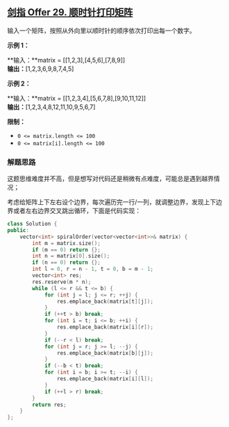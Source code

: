 ## [剑指 Offer 29. 顺时针打印矩阵](https://leetcode.cn/problems/shun-shi-zhen-da-yin-ju-zhen-lcof/)

输入一个矩阵，按照从外向里以顺时针的顺序依次打印出每一个数字。

**示例 1：**

**输入：**matrix = [[1,2,3],[4,5,6],[7,8,9]]  
**输出：**[1,2,3,6,9,8,7,4,5]

**示例 2：**

**输入：**matrix = [[1,2,3,4],[5,6,7,8],[9,10,11,12]]  
**输出：**[1,2,3,4,8,12,11,10,9,5,6,7]

**限制：**

- `0 <= matrix.length <= 100`
- `0 <= matrix[i].length <= 100`

### 解题思路

这题思维难度并不高，但是想写对代码还是稍微有点难度，可能总是遇到越界情况；

考虑给矩阵上下左右设个边界，每次遍历完一行/一列，就调整边界，发现上下边界或者左右边界交叉跳出循环，下面是代码实现：

```cpp
class Solution {
public:
    vector<int> spiralOrder(vector<vector<int>>& matrix) {
        int m = matrix.size();
        if (m == 0) return {};
        int n = matrix[0].size();
        if (n == 0) return {};
        int l = 0, r = n - 1, t = 0, b = m - 1;
        vector<int> res;
        res.reserve(m * n);
        while (l <= r && t <= b) {
            for (int j = l; j <= r; ++j) {
                res.emplace_back(matrix[t][j]);
            }
            if (++t > b) break;
            for (int i = t; i <= b; ++i) {
                res.emplace_back(matrix[i][r]);
            }
            if (--r < l) break;
            for (int j = r; j >= l; --j) {
                res.emplace_back(matrix[b][j]);
            }
            if (--b < t) break;
            for (int i = b; i >= t; --i) {
                res.emplace_back(matrix[i][l]);
            }
            if (++l > r) break;
        }
        return res;
    }
};
```